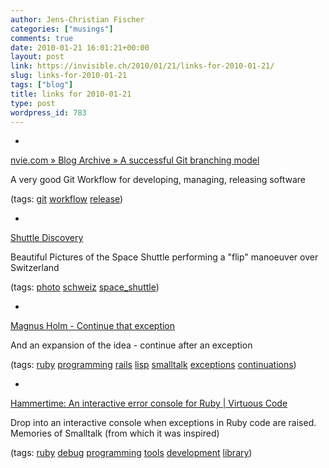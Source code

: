 ```yaml
---
author: Jens-Christian Fischer
categories: ["musings"]
comments: true
date: 2010-01-21 16:01:21+00:00
layout: post
link: https://invisible.ch/2010/01/21/links-for-2010-01-21/
slug: links-for-2010-01-21
tags: ["blog"]
title: links for 2010-01-21
type: post
wordpress_id: 783
---
```


  * 
                

[nvie.com » Blog Archive » A successful Git branching model](https://nvie.com/archives/323#more-323)


                

A very good Git Workflow for developing, managing, releasing software


                

(tags: [git](https://delicious.com/jaycee/git) [workflow](https://delicious.com/jaycee/workflow) [release](https://delicious.com/jaycee/release))


            
  * 
                

[Shuttle Discovery](https://space.epfl.ch/page57916.html)


                

Beautiful Pictures of the Space Shuttle performing a "flip" manoeuver over Switzerland


                

(tags: [photo](https://delicious.com/jaycee/photo) [schweiz](https://delicious.com/jaycee/schweiz) [space_shuttle](https://delicious.com/jaycee/space_shuttle))


            
  * 
                

[Magnus Holm - Continue that exception](https://judofyr.net/posts/never-gonna-let-you-go.html)


                

And an expansion of the idea - continue after an exception


                

(tags: [ruby](https://delicious.com/jaycee/ruby) [programming](https://delicious.com/jaycee/programming) [rails](https://delicious.com/jaycee/rails) [lisp](https://delicious.com/jaycee/lisp) [smalltalk](https://delicious.com/jaycee/smalltalk) [exceptions](https://delicious.com/jaycee/exceptions) [continuations](https://delicious.com/jaycee/continuations))


            
  * 
                

[Hammertime: An interactive error console for Ruby | Virtuous Code](https://avdi.org/devblog/2010/01/18/hammertime/)


                

Drop into an interactive console when exceptions in Ruby code are raised. Memories of Smalltalk (from which it was inspired)


                

(tags: [ruby](https://delicious.com/jaycee/ruby) [debug](https://delicious.com/jaycee/debug) [programming](https://delicious.com/jaycee/programming) [tools](https://delicious.com/jaycee/tools) [development](https://delicious.com/jaycee/development) [library](https://delicious.com/jaycee/library))


            
